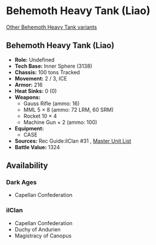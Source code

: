 # Behemoth Heavy Tank (Liao) 

[Other Behemoth Heavy Tank variants](../behemoth_heavy_tank.md) 

## Behemoth Heavy Tank (Liao) 

- **Role:** Undefined 
- **Tech Base:** Inner Sphere (3138) 
- **Chassis:** 100 tons Tracked 
- **Movement:** 2 / 3, ICE 
- **Armor:** 216 
- **Heat Sinks:** 0 (0) 
- **Weapons:** 
  - Gauss Rifle (ammo: 16) 
  - MML 5 × 8 (ammo: 72 LRM, 60 SRM) 
  - Rocket 10 × 4 
  - Machine Gun × 2 (ammo: 100) 
- **Equipment:** 
  - CASE 
- **Sources:** Rec Guide:ilClan #31 , [Master Unit List](http://masterunitlist.info/Unit/Details/9459) 
- **Battle Value:** 1324 

## Availability 

### Dark Ages 

- Capellan Confederation 

### ilClan 

- Capellan Confederation 
- Duchy of Andurien 
- Magistracy of Canopus 

